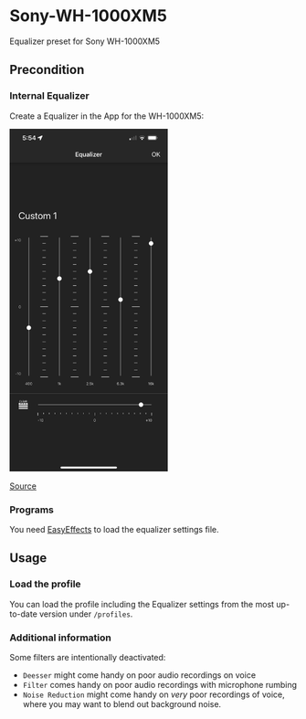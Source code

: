 # Sony-WH-1000XM5
Equalizer preset for Sony WH-1000XM5


## Precondition

### Internal Equalizer

Create a Equalizer in the App for the WH-1000XM5:

<img src="HC2xyMQ.png" alt="App Equalizer Settings" height="600"/>

[Source](https://www.reddit.com/r/SonyHeadphones/comments/14plfz0/wh1000xm5_a_guide_for_maximizing_audio_quality/)

### Programs

You need [EasyEffects](https://github.com/wwmm/easyeffects) to load the equalizer settings file.

## Usage
### Load the profile 

You can load the profile including the Equalizer settings from the most up-to-date version under `/profiles`.

### Additional information

Some filters are intentionally deactivated:

- `Deesser` might come handy on poor audio recordings on voice
- `Filter` comes handy on poor audio recordings with microphone rumbing
- `Noise Reduction` might come handy on *very* poor recordings of voice, where you may want to blend out background noise.
